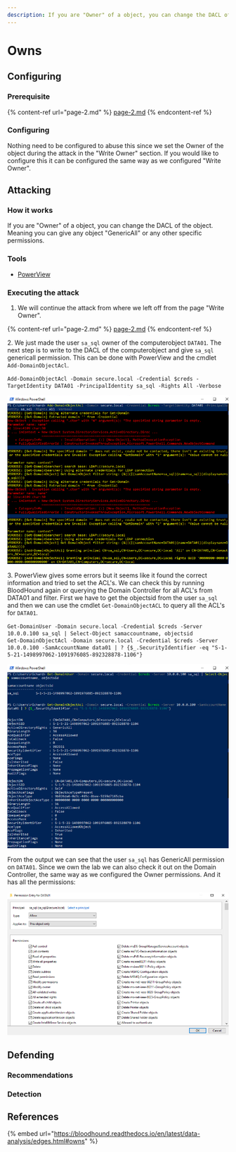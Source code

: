 ```yaml
---
description: If you are "Owner" of a object, you can change the DACL of the object.
---
```


# Owns

## Configuring

### Prerequisite

{% content-ref url="page-2.md" %}
[page-2.md](page-2.md)
{% endcontent-ref %}

### Configuring

Nothing need to be configured to abuse this since we set the Owner of the object during the attack in the "Write Owner" section. If you would like to configure this it can be configured the same way as we configured "Write Owner".

## Attacking

### How it works

If you are "Owner" of a object, you can change the DACL of the object. Meaning you can give any object "GenericAll" or any other specific permissions.

### Tools

* [PowerView](https://github.com/PowerShellMafia/PowerSploit/blob/master/Recon/PowerView.ps1)

### Executing the attack

1. We will continue the attack from where we left off from the page "Write Owner".

{% content-ref url="page-2.md" %}
[page-2.md](page-2.md)
{% endcontent-ref %}

2\. We just made the user `sa_sql` owner of the computerobject `DATA01`. The next step is to write to the DACL of the computerobject and give `sa_sql` genericall permission. This can be done with PowerView and the cmdlet `Add-DomainObjectAcl`.

```
Add-DomainObjectAcl -Domain secure.local -Credential $creds -TargetIdentity DATA01 -PrincipalIdentity sa_sql -Rights All -Verbose
```

![](<../../../.gitbook/assets/image (26).png>)

3\. PowerView gives some errors but it seems like it found the correct information and tried to set the ACL's. We can check this by running BloodHound again or querying the Domain Controller for all ACL's from DATA01 and filter. First we have to get the objectsid from the user `sa_sql` and then we can use the cmdlet `Get-DomainObjectACL` to query all the ACL's for `DATA01`.

```
Get-DomainUser -Domain secure.local -Credential $creds -Server 10.0.0.100 sa_sql | Select-Object samaccountname, objectsid
Get-DomainObjectAcl -Domain secure.local -Credential $creds -Server 10.0.0.100 -SamAccountName data01 | ? {$_.SecurityIdentifier -eq "S-1-5-21-1498997062-1091976085-892328878-1106"}
```

![](<../../../.gitbook/assets/image (43).png>)

From the output we can see that the user `sa_sql` has GenericAll permission on `DATA01`. Since we own the lab we can also check it out on the Domain Controller, the same way as we configured the Owner permissions. And it has all the permissions:

![](<../../../.gitbook/assets/image (9).png>)

## Defending

### Recommendations



### Detection



## References

{% embed url="https://bloodhound.readthedocs.io/en/latest/data-analysis/edges.html#owns" %}

